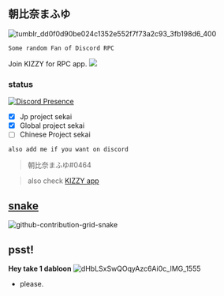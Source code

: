 ## 朝比奈まふゆ
![tumblr_dd0f0d90be024c1352e552f7f73a2c93_3fb198d6_400](https://user-images.githubusercontent.com/117464679/204631787-6d38f98c-c665-4954-8019-ad75513f7ab1.gif)

`Some random Fan of Discord RPC`

Join KIZZY for RPC app. 
<a href="https://discord.gg/vUPc7zzpV5">
<img src="https://dcbadge.vercel.app/api/server/vUPc7zzpV5">
</a>
</div> 


### status
[![Discord Presence](https://lanyard.cnrad.dev/api/891490390794964992?bg=FF66BC&idleMessage=Nothing%20yet%20&hideDiscrim=true&hideTimestamp=false%)](https://discord.com/users/891490390794964992)

- [x] Jp project sekai
- [x] Global project sekai
- [ ] Chinese Project sekai

`also add me if you want on discord`
> 朝比奈まふゆ#0464 

> also check [KIZZY app](https://github.com/dead8309/Kizzy) 

## [snake](https://open.spotify.com/playlist/2y9dxZ2zh1ZwCY8zXW946O?si=E-eEcFQdQ3Sycmgqgtid6A&utm_source=copy-link) 
![github-contribution-grid-snake](https://user-images.githubusercontent.com/117464679/204690278-e3bad35a-fc8d-4604-9dc6-3951aca0c276.svg)

## psst! 
__Hey take 1 dabloon__
![dHbLSxSwQOqyAzc6Ai0c_IMG_1555](https://user-images.githubusercontent.com/117464679/204700200-69be86ed-62d3-44e4-8e0e-8f91443e6721.jpg)

- please. 
